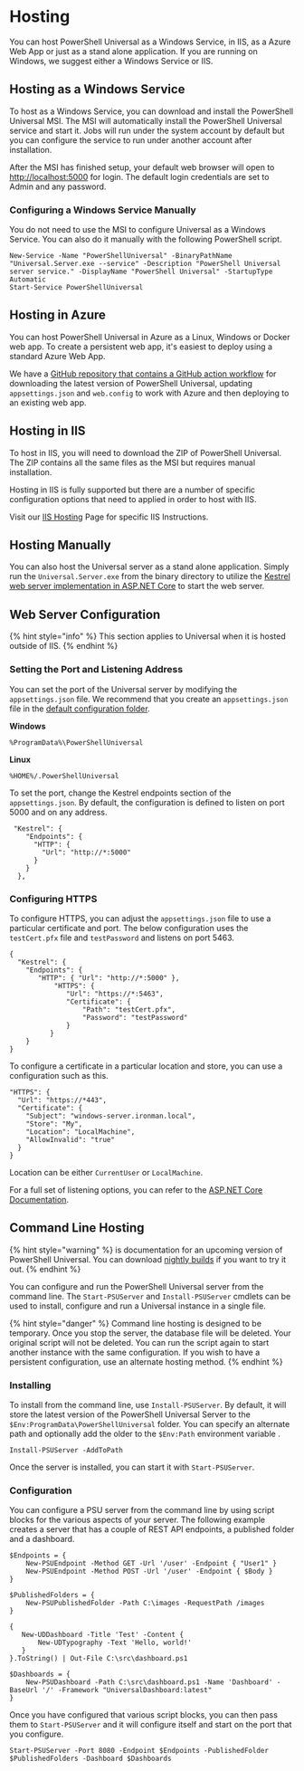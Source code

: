 # Hosting

You can host PowerShell Universal as a Windows Service, in IIS, as a Azure Web App or just as a stand alone application. If you are running on Windows, we suggest either a Windows Service or IIS.

## Hosting as a Windows Service

To host as a Windows Service, you can download and install the PowerShell Universal MSI. The MSI will automatically install the PowerShell Universal service and start it. Jobs will run under the system account by default but you can configure the service to run under another account after installation.

After the MSI has finished setup, your default web browser will open to [http://localhost:5000](http://localhost:5000) for login. The default login credentials are set to Admin and any password.

### Configuring a Windows Service Manually

You do not need to use the MSI to configure Universal as a Windows Service. You can also do it manually with the following PowerShell script.

```text
New-Service -Name "PowerShellUniversal" -BinaryPathName "Universal.Server.exe --service" -Description "PowerShell Universal server service." -DisplayName "PowerShell Universal" -StartupType Automatic
Start-Service PowerShellUniversal
```

## Hosting in Azure

You can host PowerShell Universal in Azure as a Linux, Windows or Docker web app. To create a persistent web app, it's easiest to deploy using a standard Azure Web App. 

We have a [GitHub repository that contains a GitHub action workflow](https://github.com/ironmansoftware/universal-azure-actions) for downloading the latest version of PowerShell Universal, updating `appsettings.json` and `web.config` to work with Azure and then deploying to an existing web app. 

## Hosting in IIS

To host in IIS, you will need to download the ZIP of PowerShell Universal. The ZIP contains all the same files as the MSI but requires manual installation.

Hosting in IIS is fully supported but there are a number of specific configuration options that need to applied in order to host with IIS.

Visit our [IIS Hosting](hosting-iis/) Page for specific IIS Instructions.

## Hosting Manually

You can also host the Universal server as a stand alone application. Simply run the `Universal.Server.exe` from the binary directory to utilize the [Kestrel web server implementation in ASP.NET Core](https://docs.microsoft.com/en-us/aspnet/core/fundamentals/servers/kestrel?view=aspnetcore-3.1) to start the web server.

## Web Server Configuration 

{% hint style="info" %}
This section applies to Universal when it is hosted outside of IIS. 
{% endhint %}

### Setting the Port and Listening Address

You can set the port of the Universal server by modifying the `appsettings.json` file. We recommend that you create an `appsettings.json` file in the [default configuration folder](https://docs.ironmansoftware.com/config/settings).

**Windows** 

`%ProgramData%\PowerShellUniversal`

**Linux** 

`%HOME%/.PowerShellUniversal`

To set the port, change the Kestrel endpoints section of the `appsettings.json`. By default, the configuration is defined to listen on port 5000 and on any address. 

```text
 "Kestrel": {
    "Endpoints": {
      "HTTP": {
        "Url": "http://*:5000"
      }
    }
  },
```

### Configuring HTTPS

To configure HTTPS, you can adjust the `appsettings.json` file to use a particular certificate and port. The below configuration uses the `testCert.pfx` file and `testPassword` and listens on port 5463. 

```text
{
  "Kestrel": {
	"Endpoints": {
	   "HTTP": { "Url": "http://*:5000" },
           "HTTPS": {
              "Url": "https://*:5463",
              "Certificate": {
                  "Path": "testCert.pfx",
                  "Password": "testPassword"
              }
          }
    }
}
```

To configure a certificate in a particular location and store, you can use a configuration such as this. 

```text
"HTTPS": {
  "Url": "https://*443",
  "Certificate": {
    "Subject": "windows-server.ironman.local",
    "Store": "My",
    "Location": "LocalMachine",
    "AllowInvalid": "true"
  }
}
```

Location can be either `CurrentUser` or `LocalMachine`.

For a full set of listening options, you can refer to the [ASP.NET Core Documentation](https://docs.microsoft.com/en-us/aspnet/core/fundamentals/servers/kestrel?view=aspnetcore-3.1#listenoptionsusehttps).

## Command Line Hosting

{% hint style="warning" %}
 is documentation for an upcoming version of PowerShell Universal. You can download [nightly builds](https://imsreleases.z19.web.core.windows.net/) if you want to try it out.
{% endhint %}

You can configure and run the PowerShell Universal server from the command line. The `Start-PSUServer` and `Install-PSUServer` cmdlets can be used to install, configure and run a Universal instance in a single file. 

{% hint style="danger" %}
Command line hosting is designed to be temporary. Once you stop the server, the database file will be deleted. Your original script will not be deleted. You can run the script again to start another instance with the same configuration. If you wish to have a persistent configuration, use an alternate hosting method. 
{% endhint %}

### Installing 

To install from the command line, use `Install-PSUServer`. By default, it will store the latest version of the PowerShell Universal Server to the `$Env:ProgramData\PowerShellUniversal` folder. You can specify an alternate path and optionally add the older to the `$Env:Path` environment variable . 

```text
Install-PSUServer -AddToPath
```

Once the server is installed, you can start it with `Start-PSUServer`.

### Configuration 

You can configure a PSU server from the command line by using script blocks for the various aspects of your server. The following example creates a server that has a couple of REST API endpoints, a published folder and a dashboard. 

```text
$Endpoints = {
    New-PSUEndpoint -Method GET -Url '/user' -Endpoint { "User1" }
    New-PSUEndpoint -Method POST -Url '/user' -Endpoint { $Body }
}

$PublishedFolders = {
    New-PSUPublishedFolder -Path C:\images -RequestPath /images
}

{ 
   New-UDDashboard -Title 'Test' -Content {
       New-UDTypography -Text 'Hello, world!'
   }
}.ToString() | Out-File C:\src\dashboard.ps1

$Dashboards = {
    New-PSUDashboard -Path C:\src\dashboard.ps1 -Name 'Dashboard' -BaseUrl '/' -Framework "UniversalDashboard:latest"  
}
```

Once you have configured that various script blocks, you can then pass them to `Start-PSUServer` and it will configure itself and start on the port that you configure. 

```text
Start-PSUServer -Port 8080 -Endpoint $Endpoints -PublishedFolder $PublishedFolders -Dashboard $Dashboards
```

